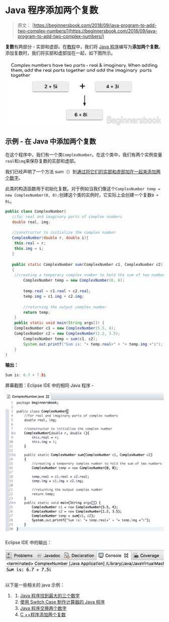 # Java 程序添加两个复数

> 原文： [https://beginnersbook.com/2018/09/java-program-to-add-two-complex-numbers/](https://beginnersbook.com/2018/09/java-program-to-add-two-complex-numbers/)

**复数**有两部分 - 实部​​和虚部。在[教程](https://beginnersbook.com/java-tutorial-for-beginners-with-examples/)中，我们将 [Java 程序](https://beginnersbook.com/2017/09/java-examples/)编写为**添加两个复数**。添加复数时，我们将实部和虚部加在一起，如下图所示。

![Java Add two complex numbers](img/5eaa4e0fc0f7f11eb74fdac82dd5bf0e.jpg)

## 示例 - 在 Java 中添加两个复数

在这个程序中，我们有一个类`ComplexNumber`。在这个类中，我们有两个实例变量`real`和`img`来保存复数的实部和虚部。

我们已经声明了一个方法 sum（）到[通过将它们的实部和虚部加在一起来添加两个数字](https://beginnersbook.com/2017/09/java-program-to-add-two-numbers/)。

此类的构造函数用于初始化复数。对于例如当我们像这个`ComplexNumber temp = new ComplexNumber(0, 0);`创建这个类的实例时，它实际上会创建一个复数`0 + 0i`。

```java
public class ComplexNumber{
   //for real and imaginary parts of complex numbers
   double real, img;

   //constructor to initialize the complex number
   ComplexNumber(double r, double i){
	this.real = r;
	this.img = i;
   }

   public static ComplexNumber sum(ComplexNumber c1, ComplexNumber c2)
   {
	//creating a temporary complex number to hold the sum of two numbers
        ComplexNumber temp = new ComplexNumber(0, 0);

        temp.real = c1.real + c2.real;
        temp.img = c1.img + c2.img;

        //returning the output complex number
        return temp;
    }
    public static void main(String args[]) {
	ComplexNumber c1 = new ComplexNumber(5.5, 4);
	ComplexNumber c2 = new ComplexNumber(1.2, 3.5);
        ComplexNumber temp = sum(c1, c2);
        System.out.printf("Sum is: "+ temp.real+" + "+ temp.img +"i");
    }
}
```

**输出：**

```java
Sum is: 6.7 + 7.5i
```

屏幕截图：Eclipse IDE 中的相同 Java 程序 -

![Java Program to add two complex numbers in Eclipse IDE](img/df739d0635d5ca08d3bf9fc4fa0ae14d.jpg)

Eclipse IDE 中的输出：

![Output of adding two complex numbers in Java](img/a07e9d66f422151a560a47954b57acb7.jpg)
以下是一些相关的 java 示例：

1.  1.  [Java 程序找到最大的三个数字](https://beginnersbook.com/2017/09/java-program-to-find-largest-of-three-numbers/)
    2.  [使用 Switch Case 制作计算器的 Java 程序](https://beginnersbook.com/2017/09/java-program-to-make-a-calculator-using-switch-case/)
    3.  [Java 程序交换两个数字](https://beginnersbook.com/2017/09/java-program-to-swap-two-numbers-using-bitwise-xor-operator/)
    4.  [C ++程序添加两个复数](https://beginnersbook.com/2017/12/c-program-to-add-complex-numbers/)